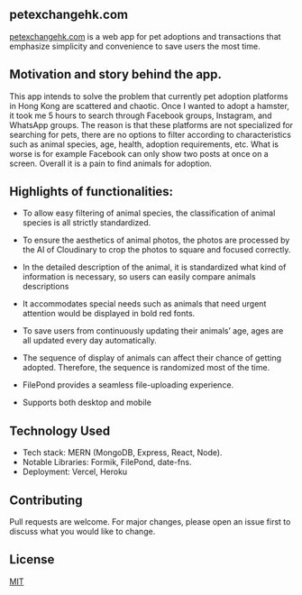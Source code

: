 ## petexchangehk.com
[petexchangehk.com][1] is a web app for pet adoptions and transactions that emphasize simplicity and convenience to save users the most time.  

## Motivation and story behind the app.
This app intends to solve the problem that currently pet adoption platforms in Hong Kong are scattered and chaotic. Once I wanted to adopt a hamster, it took me 5 hours to search through Facebook groups, Instagram, and WhatsApp groups. The reason is that these platforms are not specialized for searching for pets, there are no options to filter according to characteristics such as animal species, age, health, adoption requirements, etc. What is worse is for example Facebook can only show two posts at once on a screen. Overall it is a pain to find animals for adoption. 

## Highlights of functionalities:

 - To allow easy filtering of animal species, the classification of animal species is all strictly standardized.

 - To ensure the aesthetics of animal photos, the photos are processed by the AI of Cloudinary to crop the photos to square and focused correctly.

 - In the detailed description of the animal, it is standardized what kind of information is necessary, so users can easily compare animals descriptions

 - It accommodates special needs such as animals that need urgent attention would be displayed in bold red fonts.

 - To save users from continuously updating their animals’ age, ages are all updated every day automatically.

 - The sequence of display of animals can affect their chance of getting adopted. Therefore, the sequence is randomized most of the time.

 - FilePond provides a seamless file-uploading experience.

 - Supports both desktop and mobile
  

## Technology Used
 - Tech stack: MERN (MongoDB, Express, React, Node). 
 - Notable Libraries: Formik, FilePond, date-fns. 
 - Deployment: Vercel, Heroku
 

## Contributing
Pull requests are welcome. For major changes, please open an issue first to discuss what you would like to change.


## License
[MIT](https://choosealicense.com/licenses/mit/)


  [1]: https://www.petexchangehk.com/

